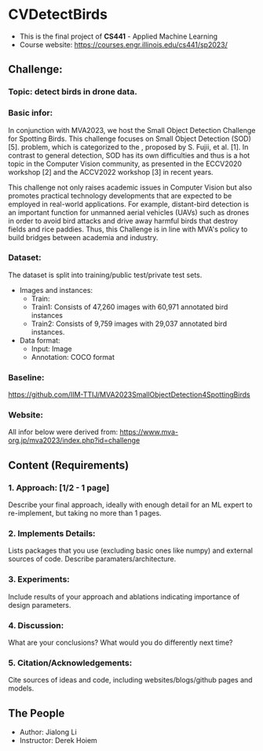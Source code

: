# CVDetectBirds
* This is the final project of **CS441** - Applied Machine Learning
* Course website: https://courses.engr.illinois.edu/cs441/sp2023/
## Challenge:  
### Topic: detect birds in drone data.
### Basic infor:
In conjunction with MVA2023, we host the Small Object Detection Challenge for Spotting Birds. This challenge focuses on Small Object Detection (SOD)[5]. problem, which is categorized to the , proposed by S. Fujii, et al. [1]. In contrast to general detection, SOD has its own difficulties and thus is a hot topic in the Computer Vision community, as presented in the ECCV2020 workshop [2] and the ACCV2022 workshop [3] in recent years.

This challenge not only raises academic issues in Computer Vision but also promotes practical technology developments that are expected to be employed in real-world applications. For example, distant-bird detection is an important function for unmanned aerial vehicles (UAVs) such as drones in order to avoid bird attacks and drive away harmful birds that destroy fields and rice paddies. Thus, this Challenge is in line with MVA's policy to build bridges between academia and industry.
### Dataset:
The dataset is split into training/public test/private test sets.
* Images and instances:
  * Train:
   * Train1: Consists of 47,260 images with 60,971 annotated bird instances
   * Train2: Consists of 9,759 images with 29,037 annotated bird instances.
* Data format:
  * Input: Image
  * Annotation: COCO format     
### Baseline:
https://github.com/IIM-TTIJ/MVA2023SmallObjectDetection4SpottingBirds
### Website: 
All infor below were derived from: https://www.mva-org.jp/mva2023/index.php?id=challenge

## Content (Requirements)
### 1. Approach: [1/2 - 1 page]
Describe your final approach, ideally with enough detail for an ML expert to re-implement, but taking no more than 1 pages.
### 2. Implements Details:
Lists packages that you use (excluding basic ones like numpy) and external sources of code. Describe paramaters/architecture.
### 3. Experiments:
Include results of your approach and ablations indicating importance of design parameters.
### 4. Discussion:
What are your conclusions? What would you do differently next time?
### 5. Citation/Acknowledgements:
Cite sources of ideas and code, including websites/blogs/github pages and models.

## The People
* Author: Jialong Li
* Instructor: Derek Hoiem


